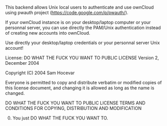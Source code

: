 This backend allows Unix local users to authenticate and use ownCloud using pwauth project (https://code.google.com/p/pwauth/).

If your ownCloud instance is on your desktop/laptop computer or your personnal server, you can use directly the PAM/Unix authentication instead of creating new accounts into ownCloud.

Use directly your desktop/laptop credentials or your personnal server Unix account!

License:
DO WHAT THE FUCK YOU WANT TO PUBLIC LICENSE
Version 2, December 2004

Copyright (C) 2004 Sam Hocevar

Everyone is permitted to copy and distribute verbatim or modified
copies of this license document, and changing it is allowed as long
as the name is changed.

DO WHAT THE FUCK YOU WANT TO PUBLIC LICENSE
TERMS AND CONDITIONS FOR COPYING, DISTRIBUTION AND MODIFICATION

0. You just DO WHAT THE FUCK YOU WANT TO.
